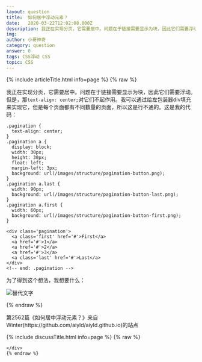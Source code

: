 ```yaml
---
layout: question
title:  如何居中浮动元素？
date:   2020-03-22T12:02:08.000Z
description: 我正在实现分页，它需要居中。问题在于链接需要显示为块，因此它们需要浮动。但是，那text-align  center;对它们不起作用。我可以通过给左包装器...
img: 
author: 小哥神奇
category: question
answer: 0
tags: CSS浮动 CSS
topic: CSS
---
```

<div class="article-root">
  <div class="article">
    {% include articleTitle.html info=page %}
    {% raw %}
    <div class="article-content"><p><font style="vertical-align: inherit;"><font style="vertical-align: inherit;">我正在实现分页，它需要居中。</font><font style="vertical-align: inherit;">问题在于链接需要显示为块，因此它们需要浮动。</font><font style="vertical-align: inherit;">但是，那</font></font><code>text-align: center;</code><font style="vertical-align: inherit;"><font style="vertical-align: inherit;">对它们不起作用。</font><font style="vertical-align: inherit;">我可以通过给左包装器div填充来实现它，但是每个页面都有不同数量的页面，所以这是行不通的。</font><font style="vertical-align: inherit;">这是我的代码：</font></font></p>

<p></p><div class="snippet" data-lang="js" data-hide="false" data-console="true" data-babel="false">
<div class="snippet-code">
<pre class="snippet-code-css lang-css prettyprint-override"><code>.pagination {<font></font>
  text-align: center;<font></font>
}<font></font>
.pagination a {<font></font>
  display: block;<font></font>
  width: 30px;<font></font>
  height: 30px;<font></font>
  float: left;<font></font>
  margin-left: 3px;<font></font>
  background: url(/images/structure/pagination-button.png);<font></font>
}<font></font>
.pagination a.last {<font></font>
  width: 90px;<font></font>
  background: url(/images/structure/pagination-button-last.png);<font></font>
}<font></font>
.pagination a.first {<font></font>
  width: 60px;<font></font>
  background: url(/images/structure/pagination-button-first.png);<font></font>
}</code></pre>
<pre class="snippet-code-html lang-html prettyprint-override"><code>&lt;div class='pagination'&gt;<font></font>
  &lt;a class='first' href='#'&gt;First&lt;/a&gt;<font></font>
  &lt;a href='#'&gt;1&lt;/a&gt;<font></font>
  &lt;a href='#'&gt;2&lt;/a&gt;<font></font>
  &lt;a href='#'&gt;3&lt;/a&gt;<font></font>
  &lt;a class='last' href='#'&gt;Last&lt;/a&gt;<font></font>
&lt;/div&gt;<font></font>
&lt;!-- end: .pagination --&gt;</code></pre>
</div>
</div>
<p></p>

<p><font style="vertical-align: inherit;"><font style="vertical-align: inherit;">为了得到这个想法，我想要什么：</font></font></p>

<p><img src="https://www.samyoc.com//uploads/users/23999/images/thumbnails/1584878401067.jpg" data-src="https://www.samyoc.com//uploads/users/23999/images/1584878401067.jpg" alt="替代文字"></p></div>
    {% endraw %}
  </div>
  <p class="winter_mark">第2562篇《如何居中浮动元素？》来自Winter(https://github.com/aiyld/aiyld.github.io)的站点</p>
  <div class="discuss-wrapper">
    {% include discussTitle.html info=page %}
    {% raw %}
    <div class="discuss-list">
    
    </div>
    {% endraw %}
  </div>
<div>
